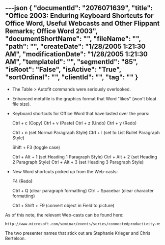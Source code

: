 ---json
{
  "documentId": "2076071639",
  "title": "Office 2003: Enduring Keyboard Shortcuts for Office Word, Useful Webcasts and Other Flippant Remarks; Office Word 2003",
  "documentShortName": "",
  "fileName": "",
  "path": "",
  "createDate": "1/28/2005 1:21:30 AM",
  "modificationDate": "1/28/2005 1:21:30 AM",
  "templateId": "",
  "segmentId": "85",
  "isRoot": "False",
  "isActive": "True",
  "sortOrdinal": "",
  "clientId": "",
  "tag": ""
}
---

* The Table &gt; Autofit commands were seriously overlooked.

* Enhanced metafile is the graphics format that Word &quot;likes&quot; (won't bloat file size).

* Keyboard shortcuts for Office Word that have lasted over the years:

    Ctrl + c (Copy)
    Ctrl + v (Paste)
    Ctrl + z (Undo)
    Ctrl + y (Redo)

    Ctrl + n (set Normal Paragraph Style)
    Ctrl + l (set to List Bullet Paragraph Style)

    Shift + F3 (toggle case)

    Ctrl + Alt + 1 (set Heading 1 Paragraph Style)
    Ctrl + Alt + 2 (set Heading 2 Paragraph Style)
    Ctrl + Alt + 3 (set Heading 3 Paragraph Style)

* New Word shortcuts picked up from the Web-casts:

    F4 (Redo)

    Ctrl + Q (clear paragraph formatting)
    Ctrl + Spacebar (clear character formatting)

    Ctrl + Shift + F9 (convert object in Field to picture)

As of this note, the relevant Web-casts can be found here:

    http://www.microsoft.com/seminar/events/series/connectedproductivity.mspx

The two presenter names that stick out are Stephanie Krieger and Chris Bertelson.
